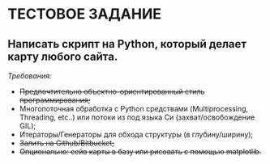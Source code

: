 # ТЕСТОВОЕ ЗАДАНИЕ

## Написать скрипт на Python, который делает карту любого сайта.

_Требования:_

* ~~Предпочтительно объектно-ориентированный стиль программирования;~~
* Многопоточная обработка с Python средствами (Multiprocessing, Threading, etc..) или потоки из под языка Си (захват/освобождение GIL);
* Итераторы/Генераторы для обхода структуры (в глубину/ширину);
* ~~Залить на Github/Bitbucket;~~
* ~~Опционально: сейв карты в базу или рисовать с помощью matplotlib.~~